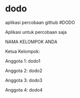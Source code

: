 # dodo
aplikasi percobaan github
#DODO

Aplikasi untuk percobaan saja

NAMA KELOMPOK ANDA

Ketua Kelompok:

Anggota 1: dodo1

Anggota 2: dodo2

Anggota 3: dodo3

Anggota 4: dodo4

